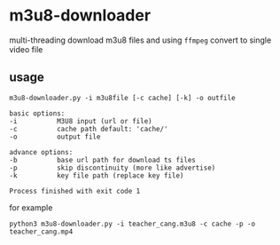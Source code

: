 # m3u8-downloader
multi-threading download m3u8 files and using `ffmpeg` convert to single video file

## usage
```shell
m3u8-downloader.py -i m3u8file [-c cache] [-k] -o outfile

basic options:
-i			M3U8 input (url or file)
-c			cache path default: 'cache/'
-o		    output file

advance options:
-b          base url path for download ts files
-p          skip discontinuity (more like advertise)
-k          key file path (replace key file)

Process finished with exit code 1
```

for example

```shell
python3 m3u8-downloader.py -i teacher_cang.m3u8 -c cache -p -o teacher_cang.mp4
```
